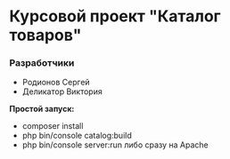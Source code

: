 # Курсовой проект "Каталог товаров"

### Разработчики
* Родионов Сергей
* Деликатор Виктория


**Простой запуск:**
* composer install
* php bin/console catalog:build
* php bin/console server:run либо сразу на Apache 